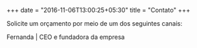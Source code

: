 +++
date = "2016-11-06T13:00:25+05:30"
title = "Contato"
+++

Solicite um orçamento por meio de um dos seguintes canais:

Fernanda | CEO e fundadora da empresa
